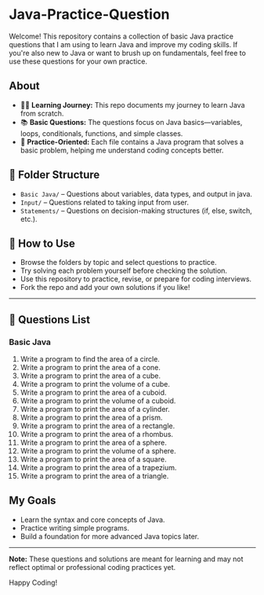 # Java-Practice-Question

Welcome! This repository contains a collection of basic Java practice questions that I am using to learn Java and improve my coding skills. If you're also new to Java or want to brush up on fundamentals, feel free to use these questions for your own practice.

## About

- 🧑‍💻 **Learning Journey:** This repo documents my journey to learn Java from scratch.
- 📚 **Basic Questions:** The questions focus on Java basics—variables, loops, conditionals, functions, and simple classes.
- 📝 **Practice-Oriented:** Each file contains a Java program that solves a basic problem, helping me understand coding concepts better.

## 📁 Folder Structure

- `Basic Java/` – Questions about variables, data types, and output in java.
- `Input/` – Questions related to taking input from user.
- `Statements/` – Questions on decision-making structures (if, else, switch, etc.).

## 📝 How to Use

- Browse the folders by topic and select questions to practice.
- Try solving each problem yourself before checking the solution.
- Use this repository to practice, revise, or prepare for coding interviews.
- Fork the repo and add your own solutions if you like!

---

## 📝 Questions List

### Basic Java

1. Write a program to find the area of a circle.
2. Write a program to print the area of a cone.
3. Write a program to print the area of a cube.
4. Write a program to print the volume of a cube.
5. Write a program to print the area of a cuboid.
6. Write a program to print the volume of a cuboid.
7. Write a program to print the area of a cylinder.
8. Write a program to print the area of a prism.
9. Write a program to print the area of a rectangle.
10. Write a program to print the area of a rhombus.
11. Write a program to print the area of a sphere.
12. Write a program to print the volume of a sphere.
13. Write a program to print the area of a square.
14. Write a program to print the area of a trapezium.
15. Write a program to print the area of a triangle.


## My Goals

- Learn the syntax and core concepts of Java.
- Practice writing simple programs.
- Build a foundation for more advanced Java topics later.

---

**Note:** These questions and solutions are meant for learning and may not reflect optimal or professional coding practices yet.

Happy Coding!
